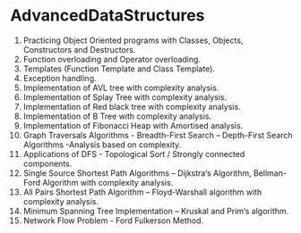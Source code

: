 # AdvancedDataStructures


1. Practicing Object Oriented programs with Classes, Objects, Constructors and Destructors.
2. Function overloading and Operator overloading.
3. Templates (Function Template and Class Template).
4. Exception handling.
5. Implementation of AVL tree with complexity analysis.
6. Implementation of Splay Tree with complexity analysis.
7. Implementation of Red black tree with complexity analysis.
8. Implementation of B Tree with complexity analysis. 
9. Implementation of Fibonacci Heap with Amortised analysis.
10. Graph Traversals Algorithms - Breadth-First Search – Depth-First Search Algorithms -Analysis based on complexity.
11. Applications of DFS - Topological Sort / Strongly connected components.
12. Single Source Shortest Path Algorithms – Dijkstra‘s Algorithm, Bellman-Ford Algorithm with complexity analysis.
13. All Pairs Shortest Path Algorithm – Floyd-Warshall algorithm with complexity analysis.
14. Minimum Spanning Tree Implementation – Kruskal and Prim‘s algorithm.
15. Network Flow Problem - Ford Fulkerson Method. 
